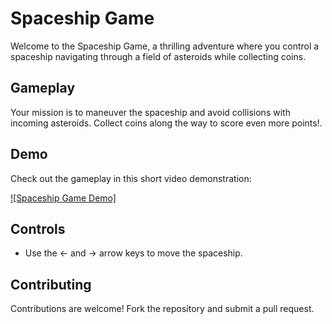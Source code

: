 
# Spaceship Game

Welcome to the Spaceship Game, a thrilling adventure where you control a spaceship navigating through a field of asteroids while collecting coins.

## Gameplay

Your mission is to maneuver the spaceship and avoid collisions with incoming asteroids. Collect coins along the way to score even more points!.

## Demo

Check out the gameplay in this short video demonstration:

[![Spaceship Game Demo]](https://user-images.githubusercontent.com/18689019/209449769-1f8f906a-b716-4a0b-8e9c-f0b67972b352.mp4)

## Controls

- Use the ← and → arrow keys to move the spaceship.

## Contributing

Contributions are welcome! Fork the repository and submit a pull request.




